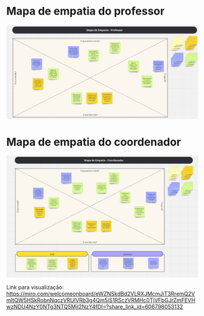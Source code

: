 # Mapa de empatia do professor
![Mapa de empatia do professor](mapa_professor.png)

# Mapa de empatia do coordenador
![Mapa de empatia do coordenador](mapa_coordenador.png)

Link para visualização: https://miro.com/welcomeonboard/eWZNSkdBd2VLRXJMcmJiT3RremQ2VmltQW5HSkRobnNqczVRUlVRb3g4Qm5iS1RSczVRMHc0TjVFbGJrZmFEVHwzNDU4NzY0NTg3NTQ5MjI2NzY4fDI=?share_link_id=606798053132
